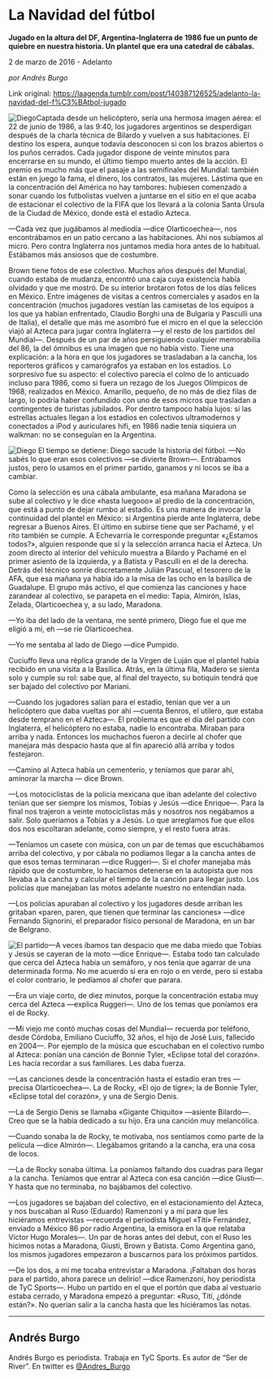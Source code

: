 # La Navidad del fútbol

**Jugado en la altura del DF, Argentina-Inglaterra de 1986 fue un punto de quiebre en nuestra historia. Un plantel que era una catedral de cábalas.**

2 de marzo de 2016 - Adelanto

_por Andrés Burgo_

Link original: https://laagenda.tumblr.com/post/140387126525/adelanto-la-navidad-del-f%C3%BAtbol-jugado

![Diego](https://64.media.tumblr.com/7fe057ad1a702df459926564eb0d7d94/tumblr_inline_pk0mi084991t6q87u_500.jpg)Captada
desde un helicóptero, sería una hermosa imagen aérea: el 22 de
junio de 1986, a las 9:40, los jugadores argentinos se desperdigan
después de la charla técnica de Bilardo y vuelven a sus
habitaciones. El destino los espera, aunque todavía desconocen si
con los brazos abiertos o los puños cerrados. Cada jugador dispone
de veinte minutos para encerrarse en su mundo, el último tiempo
muerto antes de la acción. El premio es mucho más que el pasaje a
las semifinales del Mundial: también están en juego la fama, el
dinero, los contratos, las mujeres. Lástima que en la concentración
del América no hay tambores: hubiesen comenzado a sonar cuando los
futbolistas vuelven a juntarse en el sitio en el que acaba de
estacionar el colectivo de la FIFA que los llevará a la colonia
Santa Úrsula de la Ciudad de México, donde está el estadio Azteca.



—Cada
vez que jugábamos al mediodía —dice Olarticoechea—, nos
encontrábamos en un patio cercano a las habitaciones. Ahí nos
subíamos al micro. Pero contra Inglaterra nos juntamos media hora
antes de lo habitual. Estábamos más ansiosos que de costumbre.

Brown
tiene fotos de ese colectivo. Muchos años después del Mundial,
cuando estaba de mudanza, encontró una caja cuya existencia había
olvidado y que me mostró. De su interior brotaron fotos de los días
felices en México. Entre imágenes de visitas a centros comerciales
y asados en la concentración (muchos jugadores vestían las
camisetas de los equipos a los que ya habían enfrentado, Claudio
Borghi una de Bulgaria y Pasculli una de Italia), el detalle que más
me asombró fue el micro en el que la selección viajó al Azteca
para jugar contra Inglaterra —y el resto de los partidos del
Mundial—. Después de un par de años persiguiendo cualquier
memorabilia del 86, la del ómnibus es una imagen que no había
visto. Tiene una explicación: a la hora en que los jugadores se
trasladaban a la cancha, los reporteros gráficos y camarógrafos ya
estaban en los estadios. Lo sorpresivo fue su aspecto: el colectivo
parecía el colmo de lo anticuado incluso para 1986, como si fuera un
rezago de los Juegos Olímpicos de 1968, realizados en México.
Amarillo, pequeño, de no más de diez filas de largo, lo podría
haber confundido con uno de esos micros que trasladan a contingentes
de turistas jubilados. Por dentro tampoco había lujos: si las
estrellas actuales llegan a los estadios en colectivos ultramodernos
y conectados a iPod y auriculares hifi, en 1986 nadie tenía siquiera
un walkman: no se conseguían en la Argentina. 


![Diego](https://64.media.tumblr.com/7fe057ad1a702df459926564eb0d7d94/tumblr_inline_pk0mi084991t6q87u_500.jpg) El tiempo se detiene: Diego sacude la historia del fútbol. —No
sabés lo que eran esos colectivos —se divierte Brown—.
Entrábamos justos, pero lo usamos en el primer partido, ganamos y ni
locos se iba a cambiar. 


Como
la selección es una cábala ambulante, esa mañana Maradona se sube
al colectivo y le dice «hasta luegooo» al predio de la
concentración, que está a punto de dejar rumbo al estadio. Es una
manera de invocar la continuidad del plantel en México: si Argentina
pierde ante Inglaterra, debe regresar a Buenos Aires. El último en
subirse tiene que ser Pachamé, y el rito también se cumple. A
Echevarría le corresponde preguntar «¿Estamos todos?», alguien
responde que sí y la selección arranca hacia el Azteca. Un zoom
directo al interior del vehículo muestra a Bilardo y Pachamé en el
primer asiento de la izquierda, y a Batista y Pasculli en el de la
derecha. Detrás del técnico sonríe discretamente Julián Pascual,
el tesorero de la AFA, que esa mañana ya había ido a la misa de las
ocho en la basílica de Guadalupe. El grupo más activo, el que
comienza las canciones y hace zarandear al colectivo, se parapeta en
el medio: Tapia, Almirón, Islas, Zelada, Olarticoechea y, a su lado,
Maradona. 


—Yo
iba del lado de la ventana, me senté primero, Diego fue el que me
eligió a mí, eh —se ríe Olarticoechea. 


—Yo
me sentaba al lado de Diego —dice Pumpido. 


Cuciuffo
lleva una réplica grande de la Virgen de Luján que el plantel había
recibido en una visita a la Basílica. Atrás, en la última fila,
Madero se sienta solo y cumple su rol: sabe que, al final del
trayecto, su botiquín tendrá que ser bajado del colectivo por
Mariani. 


—Cuando
los jugadores salían para el estadio, tenían que ver a un
helicóptero que daba vueltas por ahí —cuenta Benros, el utilero,
que estaba desde temprano en el Azteca—. El problema es que el día
del partido con Inglaterra, el helicóptero no estaba, nadie lo
encontraba. Miraban para arriba y nada. Entonces los muchachos fueron
a decirle al chofer que manejara más despacio hasta que al fin
apareció allá arriba y todos festejaron. 


—Camino
al Azteca había un cementerio, y teníamos que parar ahí, aminorar
la marcha — dice Brown. 


—Los
motociclistas de la policía mexicana que iban adelante del colectivo
tenían que ser siempre los mismos, Tobías y Jesús —dice
Enrique—. Para la final nos trajeron a veinte motociclistas más y
nosotros nos negábamos a salir. Solo queríamos a Tobías y a Jesús.
Lo que arreglamos fue que ellos dos nos escoltaran adelante, como
siempre, y el resto fuera atrás. 


—Teníamos
un casete con música, con un par de temas que escuchábamos arriba
del colectivo, y por cábala no podíamos llegar a la cancha antes de
que esos temas terminaran —dice Ruggeri—. Si el chofer manejaba
más rápido que de costumbre, lo hacíamos detenerse en la autopista
que nos llevaba a la cancha y calcular el tiempo de la canción para
llegar justo. Los policías que manejaban las motos adelante nuestro
no entendían nada. 


—Los
policías apuraban al colectivo y los jugadores desde arriban les
gritaban «paren, paren, que tienen que terminar las canciones»
—dice Fernando Signorini, el preparador físico personal de
Maradona, en un bar de Belgrano. 


![El partido](https://64.media.tumblr.com/37a94410c78673d34ec23ae38f13a87e/tumblr_inline_pk0mi0hbfM1t6q87u_250.jpg)—A
veces íbamos tan despacio que me daba miedo que Tobías y Jesús se
cayeran de la moto —dice Enrique—. Estaba todo tan calculado que
cerca del Azteca había un semáforo, y nos tenía que agarrar de una
determinada forma. No me acuerdo si era en rojo o en verde, pero si
estaba el color contrario, le pedíamos al chofer que parara. 


—Era
un viaje corto, de diez minutos, porque la concentración estaba muy
cerca del Azteca —explica Ruggeri—. Uno de los temas que poníamos
era el de Rocky.

—Mi
viejo me contó muchas cosas del Mundial— recuerda por teléfono,
desde Córdoba, Emiliano Cuciuffo, 32 años, el hijo de José Luis,
fallecido en 2004—. Por ejemplo de la música que escuchaban en el
colectivo rumbo al Azteca: ponían una canción de Bonnie Tyler,
«Eclipse total del corazón». Les hacía recordar a sus familiares.
Les daba fuerza. 


—Las
canciones desde la concentración hasta el estadio eran tres —precisa
Olarticoechea—. La de Rocky, «El ojo de tigre»; la de Bonnie
Tyler, «Eclipse total del corazón», y una de Sergio Denis. 


—La
de Sergio Denis se llamaba «Gigante Chiquito» —asiente Bilardo—.
Creo que se la había dedicado a su hijo. Era una canción muy
melancólica. 


—Cuando
sonaba la de Rocky, te motivaba, nos sentíamos como parte de la
película —dice Almirón—. Llegábamos gritando a la cancha, era
una cosa de locos. 


—La
de Rocky sonaba última. La poníamos faltando dos cuadras para
llegar a la cancha. Teníamos que entrar al Azteca con esa canción
—dice Giusti—. Y hasta que no terminaba, no bajábamos del
colectivo. 


—Los
jugadores se bajaban del colectivo, en el estacionamiento del Azteca,
y nos buscaban al Ruso (Eduardo) Ramenzoni y a mí para que les
hiciéramos entrevistas —recuerda el periodista Miguel «Tití»
Fernández, enviado a México 86 por radio Argentina, la emisora en
la que relataba Víctor Hugo Morales—. Un par de horas antes del
debut, con el Ruso les hicimos notas a Maradona, Giusti, Brown y
Batista. Como Argentina ganó, los mismos jugadores empezaron a
buscarnos para los próximos partidos. 


—De
los dos, a mí me tocaba entrevistar a Maradona. ¡Faltaban dos horas
para el partido, ahora parece un delirio! —dice Ramenzoni, hoy
periodista de TyC Sports—. Hubo un partido en el que el portón que
daba al vestuario estaba cerrado, y Maradona empezó a preguntar:
«Ruso, Tití, ¿dónde están?». No querían salir a la cancha
hasta que les hiciéramos las notas.



---

Andrés Burgo
------------

 Andrés Burgo es periodista. Trabaja en TyC Sports. Es autor de “Ser de River”. En twitter es [@Andres\_Burgo](https://twitter.com/Andres_Burgo) 

